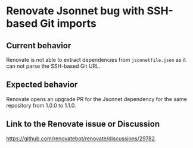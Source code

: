 # Renovate Jsonnet bug with SSH-based Git imports

## Current behavior

Renovate is not able to extract dependencies from `jsonnetfile.json` as it can
not parse the SSH-based Git URL. 

## Expected behavior

Renovate opens an upgrade PR for the Jsonnet dependency for the same repository
from 1.0.0 to 1.1.0.

## Link to the Renovate issue or Discussion

https://github.com/renovatebot/renovate/discussions/29782.
